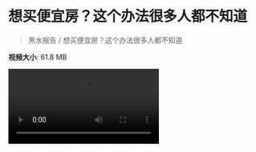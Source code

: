 # 想买便宜房？这个办法很多人都不知道

> 黑水报告 / 想买便宜房？这个办法很多人都不知道

**视频大小**: 61.8 MB

<div class="video"><video src="https://file.hsyhx.top/archive/黑水报告/想买便宜房？这个办法很多人都不知道.mp4" controls preload>🤔 您的浏览器不支持 video 标签</video></div>